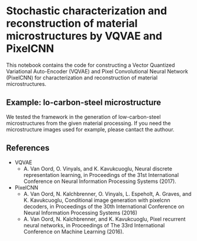 # Stochastic characterization and reconstruction of material microstructures by VQVAE and PixelCNN
This notebook contains the code for constructing a Vector Quantized Variational Auto-Encoder (VQVAE) and Pixel Convolutional Neural Network (PixelCNN) for characterization and reconstruction of material microstructures. 

## Example: lo-carbon-steel microstructure
We tested the framework in the generation of low-carbon-steel microstructures from the given material processing. If you need the microstructure images used for example, please cantact the authour. 

## References
- VQVAE
  - A. Van Oord, O. Vinyals, and K. Kavukcuoglu, Neural discrete representation learning, in Proceedings of the 31st International Conference on Neural Information Processing Systems (2017).
- PixelCNN
  - A. Van Oord, N. Kalchbrenner, O. Vinyals, L. Espeholt, A. Graves, and K. Kavukcuoglu, Conditional image generation with pixelcnn decoders, in Proceedings of the 30th International Conference on Neural Information Processing Systems (2016)
  - A. Van Oord, N. Kalchbrenner, and K. Kavukcuoglu, Pixel recurrent neural networks, in Proceedings of The 33rd International Conference on Machine Learning (2016).
